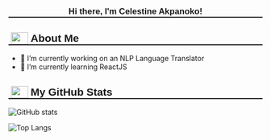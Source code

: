<h3 style="font-family: 'Nunito', sans-serif; text-align: center; font-size: 1.2em; display: flex; align-items: center; justify-content: center; border-bottom: 2px solid;">Hi there, I'm Celestine Akpanoko!</h3>

<h2 style="font-family: 'Nunito', sans-serif; font-size: 1.5em; display: flex; align-items: center; border-bottom: 2px solid;"><img src="./assets/img/information.svg" style="margin: 0 5px; width: calc(24px + 2 * 5px); height: 24px"/>About Me</h2>

- 🔭 I’m currently working on an NLP Language Translator
- 🌱 I’m currently learning ReactJS

<h2 style="font-family: 'Nunito', sans-serif; font-size: 1.5em; display: flex; align-items: center; border-bottom: 2px solid;"><img src="./assets/img/chart-box.svg" style="margin: 0 5px; width: calc(24px + 2 * 5px); height: 24px"/>My GitHub Stats</h2>

![GitHub stats](https://github-readme-stats.vercel.app/api?username=CelestineAkpanoko&show_icons=true&theme=prussian)

![Top Langs](https://github-readme-stats.vercel.app/api/top-langs/?username=CelestineAkpanoko&theme=prussian)

<!---
- 👋 Hi, I’m @CelestineAkpanoko
- 👀 I’m interested in Software Engineering and Machine Learning.
- 🌱 I’m currently working an intelligent chatbot system.
- 💞️ I’m looking to collaborate on javascript and python apps.
- 📫 How to reach me: celestineakpanoko@gmail.com
--->
<!---
CelestineAkpanoko/CelestineAkpanoko is a ✨ special ✨ repository because its `README.md` (this file) appears on your GitHub profile.
You can click the Preview link to take a look at your changes.
--->
